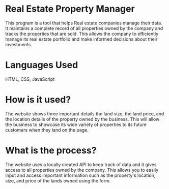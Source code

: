 ﻿# Real Estate Property Manager

This program is a tool that helps Real estate companies manage their data. It maintains a complete record of all properties owned by the company and tracks the properties that are sold. This allows the company to efficiently manage its real estate portfolio and make informed decisions about their investments.

# Languages Used
HTML, CSS, JavaScript

# How is it used?

The website shows three important details the land size, the land price, and the location details of the property owned by the business. This will allow the business to showcase its wide variety of properties to its future customers when they land on the page. 

# What is the process?

The website uses a locally created API to keep track of data and it gives access to all properties owned by the company. 
This allows you to easily input and access important information such as the property's location, size, and price of the lands owned using the form.
